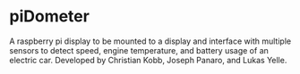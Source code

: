 # piDometer
A raspberry pi display to be mounted to a display and interface with multiple sensors to detect speed, engine temperature, and battery usage of an electric car.
Developed by Christian Kobb, Joseph Panaro, and Lukas Yelle.